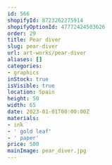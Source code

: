 ```yaml
---
id: 566
shopifyId: 8723262275914
shopifyOptionId: 47772424503626
order: 29
title: Pear diver
slug: pear-diver
url: art-works/pear-diver
aliases: []
categories:
- graphics
inStock: true
isVisible: true
location: Spain
height: 50
width: 65
date: 2023-01-01T00:00:00Z
materials:
- ink
- ' gold leaf'
- ' paper'
price: 500
mainImage: pear_diver.jpg
---
```

